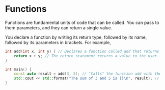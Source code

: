 # Functions

Functions are fundamental units of code that can be called. You can pass to them parameters, and they can return a single value.

You declare a function by writing its return type, followed by its name, followed by its parameters in brackets. For example,

```cpp
int add(int x, int y) { // Declares a function called add that returns an int, and takes 2 parameters that are ints, x and y.
    return x + y; // The return statement returns a value to the user.
}

int main() {
    const auto result = add(3, 5); // "Calls" the function add with the parameters x=3 and y=5
    std::cout << std::format("The sum of 3 and 5 is {}\n", result); // The result is 8
}
```
